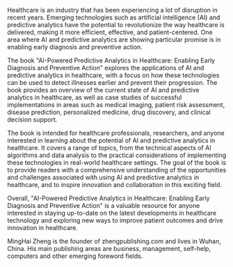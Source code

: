 

Healthcare is an industry that has been experiencing a lot of disruption in recent years. Emerging technologies such as artificial intelligence (AI) and predictive analytics have the potential to revolutionize the way healthcare is delivered, making it more efficient, effective, and patient-centered. One area where AI and predictive analytics are showing particular promise is in enabling early diagnosis and preventive action.

The book "AI-Powered Predictive Analytics in Healthcare: Enabling Early Diagnosis and Preventive Action" explores the applications of AI and predictive analytics in healthcare, with a focus on how these technologies can be used to detect illnesses earlier and prevent their progression. The book provides an overview of the current state of AI and predictive analytics in healthcare, as well as case studies of successful implementations in areas such as medical imaging, patient risk assessment, disease prediction, personalized medicine, drug discovery, and clinical decision support.

The book is intended for healthcare professionals, researchers, and anyone interested in learning about the potential of AI and predictive analytics in healthcare. It covers a range of topics, from the technical aspects of AI algorithms and data analysis to the practical considerations of implementing these technologies in real-world healthcare settings. The goal of the book is to provide readers with a comprehensive understanding of the opportunities and challenges associated with using AI and predictive analytics in healthcare, and to inspire innovation and collaboration in this exciting field.

Overall, "AI-Powered Predictive Analytics in Healthcare: Enabling Early Diagnosis and Preventive Action" is a valuable resource for anyone interested in staying up-to-date on the latest developments in healthcare technology and exploring new ways to improve patient outcomes and drive innovation in healthcare.

MingHai Zheng is the founder of zhengpublishing.com and lives in Wuhan, China. His main publishing areas are business, management, self-help, computers and other emerging foreword fields.
